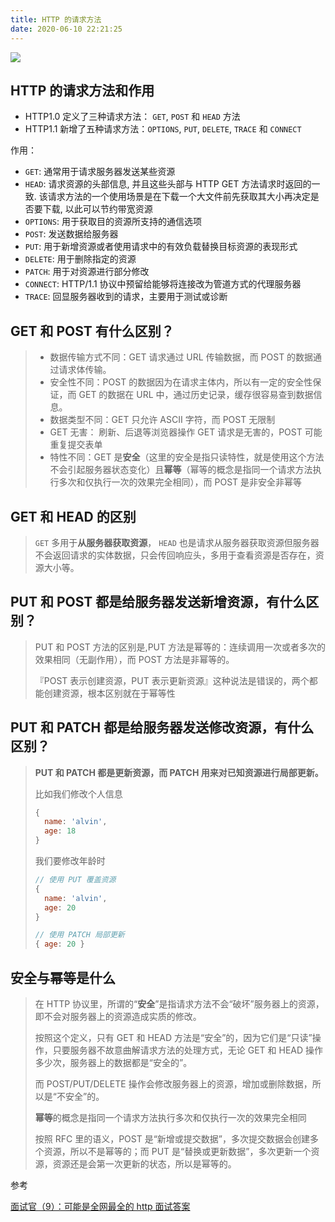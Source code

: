 ```yaml
---
title: HTTP 的请求方法
date: 2020-06-10 22:21:25
---
```


![](https://gitee.com/alvin0216/cdn/raw/master/img/http/http-methods.jpg)

## HTTP 的请求方法和作用

- HTTP1.0 定义了三种请求方法： `GET`, `POST` 和 `HEAD` 方法
- HTTP1.1 新增了五种请求方法：`OPTIONS`, `PUT`, `DELETE`, `TRACE` 和 `CONNECT`

作用：

- `GET`: 通常用于请求服务器发送某些资源
- `HEAD`: 请求资源的头部信息, 并且这些头部与 HTTP GET 方法请求时返回的一致. 该请求方法的一个使用场景是在下载一个大文件前先获取其大小再决定是否要下载, 以此可以节约带宽资源
- `OPTIONS`: 用于获取目的资源所支持的通信选项
- `POST`: 发送数据给服务器
- `PUT`: 用于新增资源或者使用请求中的有效负载替换目标资源的表现形式
- `DELETE`: 用于删除指定的资源
- `PATCH`: 用于对资源进行部分修改
- `CONNECT`: HTTP/1.1 协议中预留给能够将连接改为管道方式的代理服务器
- `TRACE`: 回显服务器收到的请求，主要用于测试或诊断

## GET 和 POST 有什么区别？

<blockquote class='box'>

- 数据传输方式不同：GET 请求通过 URL 传输数据，而 POST 的数据通过请求体传输。
- 安全性不同：POST 的数据因为在请求主体内，所以有一定的安全性保证，而 GET 的数据在 URL 中，通过历史记录，缓存很容易查到数据信息。
- 数据类型不同：GET 只允许 ASCII 字符，而 POST 无限制
- GET 无害： 刷新、后退等浏览器操作 GET 请求是无害的，POST 可能重复提交表单
- 特性不同：GET 是**安全**（这里的安全是指只读特性，就是使用这个方法不会引起服务器状态变化）且**幂等**（幂等的概念是指同一个请求方法执行多次和仅执行一次的效果完全相同），而 POST 是非安全非幂等

</blockquote>

## GET 和 HEAD 的区别

<blockquote class='box'>

`GET` 多用于**从服务器获取资源**， `HEAD` 也是请求从服务器获取资源但服务器不会返回请求的实体数据，只会传回响应头，多用于查看资源是否存在，资源大小等。

</blockquote>

## PUT 和 POST 都是给服务器发送新增资源，有什么区别？

<blockquote class='box'>

PUT 和 POST 方法的区别是,PUT 方法是幂等的：连续调用一次或者多次的效果相同（无副作用），而 POST 方法是非幂等的。

『POST 表示创建资源，PUT 表示更新资源』这种说法是错误的，两个都能创建资源，根本区别就在于幂等性

</blockquote>

## PUT 和 PATCH 都是给服务器发送修改资源，有什么区别？

<blockquote class='box'>

**PUT 和 PATCH 都是更新资源，而 PATCH 用来对已知资源进行局部更新。**

比如我们修改个人信息

```js
{
  name: 'alvin',
  age: 18
}
```

我们要修改年龄时

```js
// 使用 PUT 覆盖资源
{
  name: 'alvin',
  age: 20
}

// 使用 PATCH 局部更新
{ age: 20 }
```

</blockquote>

## 安全与幂等是什么

<blockquote class='box'>

在 HTTP 协议里，所谓的“**安全**”是指请求方法不会“破坏”服务器上的资源，即不会对服务器上的资源造成实质的修改。

按照这个定义，只有 GET 和 HEAD 方法是“安全”的，因为它们是“只读”操作，只要服务器不故意曲解请求方法的处理方式，无论 GET 和 HEAD 操作多少次，服务器上的数据都是“安全的”。

而 POST/PUT/DELETE 操作会修改服务器上的资源，增加或删除数据，所以是“不安全”的。

**幂等**的概念是指同一个请求方法执行多次和仅执行一次的效果完全相同

按照 RFC 里的语义，POST 是“新增或提交数据”，多次提交数据会创建多个资源，所以不是幂等的；而 PUT 是“替换或更新数据”，多次更新一个资源，资源还是会第一次更新的状态，所以是幂等的。

</blockquote>

参考

[面试官（9）：可能是全网最全的 http 面试答案](https://juejin.im/post/5d032b77e51d45777a126183)
